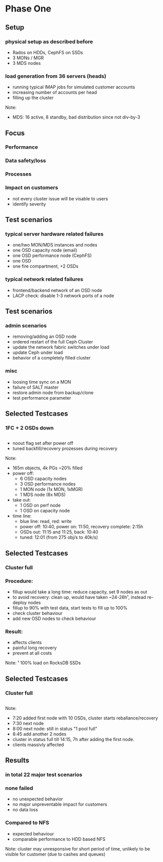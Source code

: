 <!-- .slide: data-state="section-break" id="section-break-7" data-timing="10s" -->
# Phase One


<!-- .slide: data-state="normal" id="phase-one-1" data-timing="20s" data-menu-title="PoC Phase One Setup" -->
## Setup

### physical setup as described before <!-- .element class="fragment" data-fragment-index="1"-->
  * Rados on HDDs, CephFS on SSDs <!-- .element class="fragment" data-fragment-index="2"-->
  * 3 MONs / MGR <!-- .element class="fragment" data-fragment-index="3"-->
  * 3 MDS nodes <!-- .element class="fragment" data-fragment-index="4"-->

### load generation from 36 servers (heads) <!-- .element class="fragment" data-fragment-index="5"-->
  * running typical IMAP jobs for simulated customer accounts <!-- .element class="fragment" data-fragment-index="5"-->
  * increasing number of accounts per head <!-- .element class="fragment" data-fragment-index="5"-->
  * filling up the cluster <!-- .element class="fragment" data-fragment-index="5"-->

Note: 
* MDS: 16 active, 8 standby, bad distribution since not div-by-3


<!-- .slide: data-state="normal" id="phase-one-2" data-timing="20s" data-menu-title="PoC Phase One Focus" -->
## Focus

### Performance <!-- .element class="fragment" data-fragment-index="1"-->

### Data safety/loss <!-- .element class="fragment" data-fragment-index="2"-->

### Processes <!-- .element class="fragment" data-fragment-index="3"-->

### Impact on customers <!-- .element class="fragment" data-fragment-index="4"-->
  * not every cluster issue will be visable to users <!-- .element class="fragment" data-fragment-index="4"-->
  * identify severity <!-- .element class="fragment" data-fragment-index="4"-->


<!-- .slide: data-state="normal" id="phase-one-3" data-timing="20s" data-menu-title="PoC Phase One Tests 1" -->
## Test scenarios

### typical server hardware related failures <!-- .element class="fragment" data-fragment-index="1"-->
  * one/two MON/MDS instances and nodes <!-- .element class="fragment" data-fragment-index="2"-->
  * one OSD capacity node (email) <!-- .element class="fragment" data-fragment-index="2"--> 
  * one OSD performance node (CephFS) <!-- .element class="fragment" data-fragment-index="2"-->
  * one OSD <!-- .element class="fragment" data-fragment-index="2"-->
  * one fire compartment, +2 OSDs <!-- .element class="fragment" data-fragment-index="2"-->

### typical network related failures <!-- .element class="fragment" data-fragment-index="3"-->
  * frontend/backend network of an OSD node <!-- .element class="fragment" data-fragment-index="4"-->
  * LACP check: disable 1-3 network ports of a node <!-- .element class="fragment" data-fragment-index="4"-->


<!-- .slide: data-state="normal" id="phase-one-4" data-timing="20s" data-menu-title="PoC Phase One Tests 2" -->
## Test scenarios

### admin scenarios <!-- .element class="fragment" data-fragment-index="1"-->
* removing/adding an OSD node <!-- .element class="fragment" data-fragment-index="2"-->
* ordered restart of the full Ceph Cluster <!-- .element class="fragment" data-fragment-index="2"-->
* update the network fabric switches under load <!-- .element class="fragment" data-fragment-index="2"-->
* update Ceph under load <!-- .element class="fragment" data-fragment-index="2"-->
* behavior of a completely filled cluster <!-- .element class="fragment" data-fragment-index="2"-->

### misc <!-- .element class="fragment" data-fragment-index="3"-->
* loosing time sync on a MON <!-- .element class="fragment" data-fragment-index="4"-->
* failure of SALT master <!-- .element class="fragment" data-fragment-index="4"-->
* restore admin node from backup/clone <!-- .element class="fragment" data-fragment-index="4"-->
* test performance parameter <!-- .element class="fragment" data-fragment-index="4"-->


<!-- .slide: data-state="normal" id="phase-one-5" data-timing="20s" data-menu-title="PoC Phase One Testscases" -->
## Selected Testcases
### 1FC + 2 OSDs down

<center><img data-src="images/test_BA_2OSD.png" style="width:75%"></center>

* noout flag set after power off
* tuned backfill/recovery prozesses during recovery

Note:
* 165m objects, 4k PGs ~20% filled
* power off:
  * 6 OSD capacity nodes
  * 3 OSD performance nodes
  * 1 MON node (1x MON, 1xMGR)
  * 1 MDS node (8x MDS)
* take out:
  * 1 OSD on perf node
  * 1 OSD on capacity node
* time line:
  * blue line: read, red: write
  * power off: 10:40, power on: 11:50, recovery complete: 2:15h
  * OSDs out: 11:15 and 11:25, back: 10:40
  * tuned: 12:01 (from 275 obj/s to 40k/s)


<!-- .slide: data-state="normal" id="phase-one-6" data-timing="20s" data-menu-title="PoC Phase One Testscases" -->
## Selected Testcases
### Cluster full 

### Procedure: <!-- .element class="fragment" data-fragment-index="1"-->
* fillup would take a long time: reduce capacity, set 9 nodes as out <!-- .element class="fragment" data-fragment-index="2"-->
* to avoid recovery: clean up,  would have taken ~24-26h¹, instead re-deploy nodes <!-- .element class="fragment" data-fragment-index="3"-->
* fillup to 90% with test data, start tests to fill up to 100% <!-- .element class="fragment" data-fragment-index="4"-->
* check cluster behaviour <!-- .element class="fragment" data-fragment-index="5"-->
* add new OSD nodes to check behaviour <!-- .element class="fragment" data-fragment-index="6"-->

### Result: <!-- .element class="fragment" data-fragment-index="7"-->
* affects clients <!-- .element class="fragment" data-fragment-index="8"-->
* painful long recovery <!-- .element class="fragment" data-fragment-index="8"-->
* prevent at all costs <!-- .element class="fragment" data-fragment-index="8"-->

Note:
¹ 100% load on RocksDB SSDs


<!-- .slide: data-state="normal" id="phase-one-7" data-timing="20s" data-menu-title="PoC Phase One Results" -->
## Selected Testcases
### Cluster full
<center><img data-src="images/test_fullyfilled.png" style="width:50%"></center>

Note:
- 7:20 added first node with 10 OSDs, cluster starts reballance/recovery
- 7:30 next node
- 8:00 next node: still in status "1 pool full"
- 8:45 add another 2 nodes
- cluster in status full till 14:15, 7h after adding the first node.
- clients massivly affected


<!-- .slide: data-state="normal" id="phase-one-8" data-timing="20s" data-menu-title="PoC Phase One Testscases" -->
## Results

### in total 22 major test scenarios <!-- .element class="fragment" data-fragment-index="1"-->

### none failed <!-- .element class="fragment" data-fragment-index="2"-->
  * no unexpected behavior <!-- .element class="fragment" data-fragment-index="3"-->
  * no major unpreventable impact for customers <!-- .element class="fragment" data-fragment-index="3"-->
  * no data loss <!-- .element class="fragment" data-fragment-index="3"-->

### Compared to NFS <!-- .element class="fragment" data-fragment-index="4"-->
  * expected behaviour <!-- .element class="fragment" data-fragment-index="5"-->
  * comparable performance to HDD based NFS <!-- .element class="fragment" data-fragment-index="5"-->

Note: cluster may unresponsive for short period of time, unlikely to be visible for customer (due to cashes and queues)
